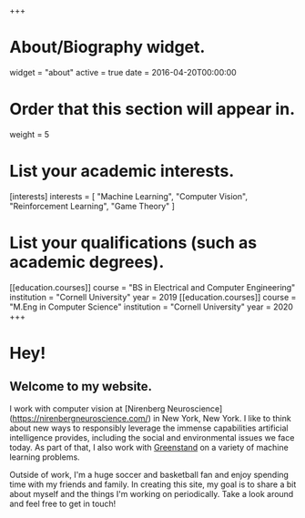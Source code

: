 +++
# About/Biography widget.
widget = "about"
active = true
date = 2016-04-20T00:00:00

# Order that this section will appear in.
weight = 5

# List your academic interests.
[interests]
  interests = [
    "Machine Learning",
    "Computer Vision",
    "Reinforcement Learning",
    "Game Theory"
  ]

# List your qualifications (such as academic degrees).
[[education.courses]]
  course = "BS in Electrical and Computer Engineering"
  institution = "Cornell University"
  year = 2019
[[education.courses]]
  course = "M.Eng in Computer Science"
  institution = "Cornell University"
  year = 2020
+++


# Hey!
## Welcome to my website.
I work with computer vision at [Nirenberg Neuroscience] (https://nirenbergneuroscience.com/) in New York, New York. I like to think about new ways to responsibly leverage the immense capabilities artificial intelligence provides, including the social and environmental issues we face today. As part of that, I also work with [Greenstand](https://greenstand.org/home) on a variety of machine learning problems.  

Outside of work, I'm a huge soccer and basketball fan and enjoy spending time with my friends and family. In creating this site, my goal is to share a bit about myself and the things I'm working on periodically. Take a look around and feel free to get in touch!
